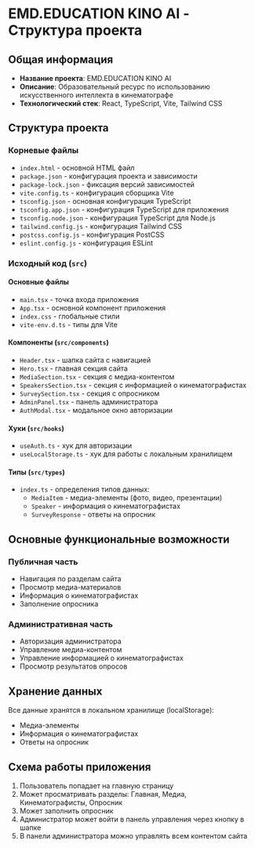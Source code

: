 # EMD.EDUCATION KINO AI - Структура проекта

## Общая информация
- **Название проекта**: EMD.EDUCATION KINO AI
- **Описание**: Образовательный ресурс по использованию искусственного интеллекта в кинематографе
- **Технологический стек**: React, TypeScript, Vite, Tailwind CSS

## Структура проекта

### Корневые файлы
- `index.html` - основной HTML файл
- `package.json` - конфигурация проекта и зависимости
- `package-lock.json` - фиксация версий зависимостей
- `vite.config.ts` - конфигурация сборщика Vite
- `tsconfig.json` - основная конфигурация TypeScript
- `tsconfig.app.json` - конфигурация TypeScript для приложения
- `tsconfig.node.json` - конфигурация TypeScript для Node.js
- `tailwind.config.js` - конфигурация Tailwind CSS
- `postcss.config.js` - конфигурация PostCSS
- `eslint.config.js` - конфигурация ESLint

### Исходный код (`src`)

#### Основные файлы
- `main.tsx` - точка входа приложения
- `App.tsx` - основной компонент приложения
- `index.css` - глобальные стили
- `vite-env.d.ts` - типы для Vite

#### Компоненты (`src/components`)
- `Header.tsx` - шапка сайта с навигацией
- `Hero.tsx` - главная секция сайта
- `MediaSection.tsx` - секция с медиа-контентом
- `SpeakersSection.tsx` - секция с информацией о кинематографистах
- `SurveySection.tsx` - секция с опросником
- `AdminPanel.tsx` - панель администратора
- `AuthModal.tsx` - модальное окно авторизации

#### Хуки (`src/hooks`)
- `useAuth.ts` - хук для авторизации
- `useLocalStorage.ts` - хук для работы с локальным хранилищем

#### Типы (`src/types`)
- `index.ts` - определения типов данных:
  - `MediaItem` - медиа-элементы (фото, видео, презентации)
  - `Speaker` - информация о кинематографистах
  - `SurveyResponse` - ответы на опросник

## Основные функциональные возможности

### Публичная часть
- Навигация по разделам сайта
- Просмотр медиа-материалов
- Информация о кинематографистах
- Заполнение опросника

### Административная часть
- Авторизация администратора
- Управление медиа-контентом
- Управление информацией о кинематографистах
- Просмотр результатов опросов

## Хранение данных
Все данные хранятся в локальном хранилище (localStorage):
- Медиа-элементы
- Информация о кинематографистах
- Ответы на опросник

## Схема работы приложения
1. Пользователь попадает на главную страницу
2. Может просматривать разделы: Главная, Медиа, Кинематографисты, Опросник
3. Может заполнить опросник
4. Администратор может войти в панель управления через кнопку в шапке
5. В панели администратора можно управлять всем контентом сайта
